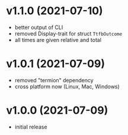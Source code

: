 # v1.1.0 (2021-07-10)
- better output of CLI
- removed Display-trait for struct `TtfbOutcome` 
- all times are given relative and total

# v1.0.1 (2021-07-09)
- removed "termion" dependency
- cross platform now (Linux, Mac, Windows)

# v1.0.0 (2021-07-09)
- initial release
